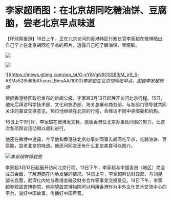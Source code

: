 # 李家超晒图：在北京胡同吃糖油饼、豆腐脑，尝老北京早点味道

【环球网报道】16日上午，正在北京访问的香港特区行政长官李家超在微博晒出自己早上在北京胡同吃早点的照片，透露自己吃了糖油饼、豆腐脑。

![](https://inews.gtimg.com/om_bt/OjkiCkxc1lf2nyNTslXNJhn2hT0JnEJWulhAQAyCSSUAsAA/1000)

![](https://inews.gtimg.com/om_bt/OpLIlQ6-uTLc3bMlCYlfIPu9QUDkGkbEIqCVcUOKL6vKsAA/1000)

![](https://inews.gtimg.com/om_bt/O-xY8VgN9OSSB3jM_jr9_S-
ASMa528IdiRbXfuxusLBmsAA/1000)_李家超在北京胡同吃早点。图自李家超微博_

根据香港特区政府发布的新闻公报，李家超3月13日起展开访问北京行程。15日，他先后拜访科学技术部、文化和旅游部、海关总署和商务部，与各部门领导就共同关注的事宜交换意见。16日他继续在北京的行程，会拜访不同中央部委和机构。

16日上午9时许，李家超在微博发文称，感谢香港驻北京办事处同事的努力，让这次各项拜访活动得以顺利进行。

他还在微博中透露，今早他和香港驻北京办事处同事去胡同吃早点，吃糖油饼、豆腐脑，尝老北京的味道。他还问网友还有什么北京美食可以推介。

![](https://inews.gtimg.com/om_bt/OCWyBzKA0TiISyq3tyaRT3cK1x-dGxDwj0mfmpNyicGRAAA/1000)_李家超微博截图_

李家超3月13日起展开访问北京行程。13日下午，李家超与中国香港（地区）商会成员会面，了解港商在内地发展的情况。14日上午，李家超拜访财政部，与刘昆部长会面，就深化内地与香港金融及财务合作等事宜交换意见。14日下午，李家超参观故宫博物院，他期望故宫博物院可以利用香港作为中外文化艺术交流中心的平台，说好中国故事，传播好中国声音。

